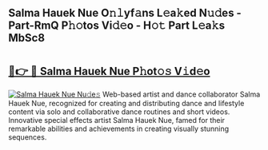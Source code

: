 ## Salma Hauek Nue O𝚗𝚕yf𝚊ns L𝚎a𝚔ed N𝚞𝚍es - Part-RmQ P𝚑𝚘tos Vi𝚍𝚎o - H𝚘𝚝 Part L𝚎a𝚔s MbSc8

# <h2><a href="http://kff6bt4.oniu.top/?m=Salma+Hauek+Nue">🔗👉 🔴 Salma Hauek Nue P𝚑ot𝚘𝚜 V𝚒d𝚎o</a></h2>

[![Salma Hauek Nue Nu𝚍e𝚜](https://i.imgur.com/0qMVB7G.gif)](http://kff6bt4.oniu.top/?m=Salma+Hauek+Nue)
Web-based artist and dance collaborator Salma Hauek Nue, recognized for creating and distributing dance and lifestyle content via solo and collaborative dance routines and short videos. Innovative special effects artist Salma Hauek Nue, famed for their remarkable abilities and achievements in creating visually stunning sequences.  
